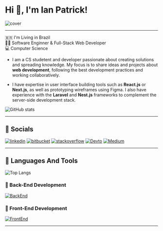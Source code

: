 # Hi :vulcan_salute:, I'm Ian Patrick!

![cover](https://media.licdn.com/dms/image/v2/D4D16AQEUxmgD_LhNSA/profile-displaybackgroundimage-shrink_350_1400/profile-displaybackgroundimage-shrink_350_1400/0/1719349541871?e=1733961600&v=beta&t=0sww36O4EcgOd0Jc5Cn466J89YHzP26Ms1YtXUJSz-w)

---

🇧🇷 I'm Living in Brazil <br>
👨‍💻 Software Enginner & Full-Stack Web Developer <br>
💻 Computer Science

- I am a CS studetent and developer passionate about creating solutions and spreading knowledge. My focus is to share ideas and projects about __web development__, following the best development practices and working collaboratively.

- I have expertise in user interface building tools such as __React.js__ or __Next.js__, as well as prototyping wireframes using Figma. I also have experience with the __Laravel__ and __Nest.js__ frameworks to complement the server-side development stack.

![GitHub stats](https://github-readme-stats.vercel.app/api?username=ianpatricck&hide=prs&show_icons=true&theme=radical)

---

## :page_facing_up: Socials

[![linkedin](https://img.shields.io/badge/LinkedIn-0A66C2.svg?style=for-the-badge&logo=LinkedIn&logoColor=white)](https://www.linkedin.com/in/ianpatricck/)
[![bitbucket](https://img.shields.io/badge/Bitbucket-0052CC.svg?style=for-the-badge&logo=Bitbucket&logoColor=white)](https://bitbucket.org/ianpatricck)
[![stackoverflow](https://img.shields.io/badge/Stack%20Overflow-F58025.svg?style=for-the-badge&logo=Stack-Overflow&logoColor=white)](https://stackoverflow.com/users/12345845/ianpatricck)
[![Devto](https://img.shields.io/badge/dev.to-0A0A0A.svg?style=for-the-badge&logo=devdotto&logoColor=white)](https://dev.to/ianpatricck)
[![Medium](https://img.shields.io/badge/Medium-000000.svg?style=for-the-badge&logo=Medium&logoColor=white)](https://medium.com/@ianpatricck)

---

## :rocket: Languages And Tools

![Top Langs](https://github-readme-stats.vercel.app/api/top-langs/?username=ianpatricck&layout=donut&theme=radical)

### :battery: Back-End Development

[![BackEnd](https://skillicons.dev/icons?i=c,cpp,php,python,nodejs,express,nest,graphql,laravel,nginx,npm,redis,mongodb,mysql,sqlite,postgres,rabbitmq,heroku,kubernetes,docker,prisma,sequelize,vercel,firebase,jest,cypress)](https://skillicons.dev)

### :art: Front-End Development

[![FrontEnd](https://skillicons.dev/icons?i=html,js,ts,css,bootstrap,tailwindcss,sass,vite,styledcomponents,materialui,react,nextjs,webpack,babel,redux,figma)](https://skillicons.dev)

---
